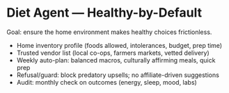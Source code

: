 # Diet Agent — Healthy-by-Default

Goal: ensure the home environment makes healthy choices frictionless.
- Home inventory profile (foods allowed, intolerances, budget, prep time)
- Trusted vendor list (local co-ops, farmers markets, vetted delivery)
- Weekly auto-plan: balanced macros, culturally affirming meals, quick prep
- Refusal/guard: block predatory upsells; no affiliate-driven suggestions
- Audit: monthly check on outcomes (energy, sleep, mood, labs)
